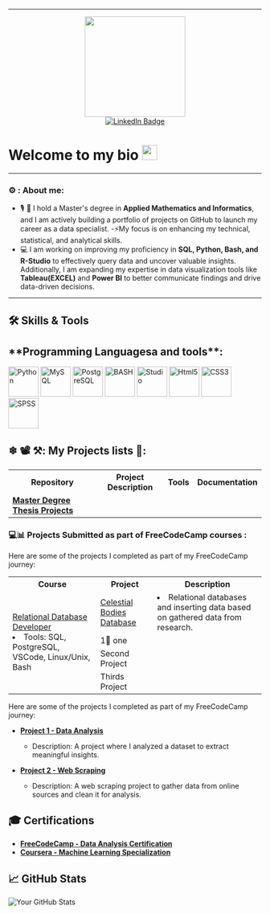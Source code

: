 <!-- header + linkedin -->

---

<div id="header" align="center">
  <img src="https://media.giphy.com/media/XwBzLXzYq7ljHBXkHk/giphy.gif" width="200"/>
  <div id="badges">
  <a href="https://www.linkedin.com/in/alphonse-haba-44954223b">
    <img src="https://img.shields.io/badge/LinkedIn-blue?style=for-the-badge&logo=linkedin&logoColor=white" alt="LinkedIn Badge"/>
  </a>
  </div>
</div>

<h1>
 Welcome to my bio
  <img src="https://media.giphy.com/media/hvRJCLFzcasrR4ia7z/giphy.gif" width="30px"/>
</h1>

---

<!-- about me -->

### ⚙ : About me:

- 🎙 📖 I hold a Master's degree in **Applied Mathematics and Informatics**, and I am actively building a portfolio of projects on GitHub to launch my career as a data specialist.
-⚡My focus is on enhancing my technical, statistical, and analytical skills.
- 💻 I am working on improving my proficiency in **SQL, Python, Bash, and R-Studio** to effectively query data and uncover valuable insights. Additionally, I am expanding my expertise in data visualization tools like **Tableau(EXCEL)** and **Power BI** to better communicate findings and drive data-driven decisions.

---

<!-- skills section - programming languages -->
## 🛠️ Skills & Tools
<div>
  <h2>**Programming Languagesa and tools**:</h2>
   <img src="https://cdn.jsdelivr.net/gh/devicons/devicon@latest/icons/python/python-original-wordmark.svg" tile="Python" alt="Python" width="60" />
   <img src="https://cdn.jsdelivr.net/gh/devicons/devicon@latest/icons/azuresqldatabase/azuresqldatabase-original.svg" title="MySQL"  alt="MySQL" width="60" height="60" />
  <img src="https://cdn.jsdelivr.net/gh/devicons/devicon@latest/icons/postgresql/postgresql-original-wordmark.svg" title="PostgreSQL"  alt="PostgreSQL" width="60" height="60"/>
  <img src="https://cdn.jsdelivr.net/gh/devicons/devicon@latest/icons/bash/bash-original.svg" title="BASH"  alt="BASH" width="60" height="60" />
  <img src="https://cdn.jsdelivr.net/gh/devicons/devicon@latest/icons/rstudio/rstudio-original.svg" title="Studio"  alt="Studio" width="60" height="60"/>
  <img src="https://cdn.jsdelivr.net/gh/devicons/devicon@latest/icons/html5/html5-original.svg" title="Html5"  alt="Html5" width="60" height="60" />
  <img src="https://cdn.jsdelivr.net/gh/devicons/devicon@latest/icons/css3/css3-original.svg" title="CSS3"  alt="CSS3" width="60" height="60" />
  <img src="https://cdn.jsdelivr.net/gh/devicons/devicon@latest/icons/spss/spss-original.svg" title="SPSS"  alt="SPSS" width="60" height="60" />
          
</div>

<!-- project session - descriptions -->

## ❄ 📽 ⚒: My Projects lists 📃:

<table>
  <tbody>
    <tr>
      <th align="center">Repository</th>
      <th align="center">Project Description</th>
      <th align="center">Tools</th>
      <th align="center">Documentation</th>
    </tr>
    <tr>
      <td align="left">
        <a href="https://github.com/Cetaking27/Master-Degree-Project/issues/3#issue-2661997097/4" target="_blank"><strong>Master Degree Thesis Projects</strong></a>
      </td>
      <td align="left">
        <!-- Add Project Description here -->
      </td>
      <td align="left">
        <!-- Add Tools here -->
      </td>
      <td align="left">
        <!-- Add Documentation links here -->
      </td>
    </tr>
  </tbody>
</table>


### 💻📊 Projects Submitted as part of FreeCodeCamp courses :
Here are some of the projects I completed as part of my FreeCodeCamp journey:
	
<table>
	<tbody>
		<tr>
			<th align="center"> Course </th>
			<th align="center"> Project </th>
			<th align="center"> Description </th>
		</tr>
		<tr>
			<td rowspan="5"align="left"><a href="https://www.freecodecamp.org/learn/relational-database/">Relational Database Developer</a>
				<li>Tools: SQL, PostgreSQL, VSCode, Linux/Unix, Bash </li></td>
			<td align="left">
				<a href="https://github.com/CheilaDaSilva/celestial_bodies_database_project">Celestial Bodies Database</a>
	</td>
			<td align="left">
        <li>Relational databases and inserting data based on gathered data from research.</li>
      </td>
		</tr>
    <tr> </tr>
<tr>
			<td>1⃣ one </td>
		</tr>
		<tr>
      <td> Second Project </td>
		</tr>
		<tr>
      <td> Thirds Project </td>
    </tr>	
		</tr>
	</tbody>

</table>






Here are some of the projects I completed as part of my FreeCodeCamp journey:

- [**Project 1 - Data Analysis**](https://github.com/Cetaking27/KingZoulou_Bash_SQL.git)
  - Description: A project where I analyzed a dataset to extract meaningful insights.
  
- [**Project 2 - Web Scraping**](https://github.com/yourusername/project2)
  - Description: A web scraping project to gather data from online sources and clean it for analysis.
  
## 🎓 Certifications

- [**FreeCodeCamp - Data Analysis Certification**](https://www.freecodecamp.org/certification/yourusername/data-analysis)
- [**Coursera - Machine Learning Specialization**](https://www.coursera.org/account/accomplishments/specialization/yourusername)

## 📈 GitHub Stats

![Your GitHub Stats](https://github-readme-stats.vercel.app/api?username=yourusername&show_icons=true&hide_title=true)
